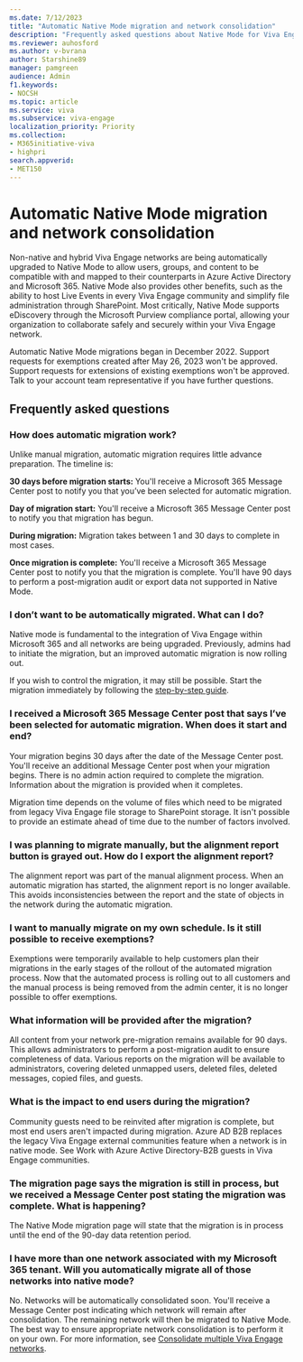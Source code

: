 ```yaml
---
ms.date: 7/12/2023
title: "Automatic Native Mode migration and network consolidation"
description: "Frequently asked questions about Native Mode for Viva Engage"
ms.reviewer: auhosford
ms.author: v-bvrana
author: Starshine89
manager: pamgreen
audience: Admin
f1.keywords:
- NOCSH
ms.topic: article
ms.service: viva
ms.subservice: viva-engage
localization_priority: Priority
ms.collection:  
- M365initiative-viva
- highpri
search.appverid:
- MET150
---
```


# Automatic Native Mode migration and network consolidation

Non-native and hybrid Viva Engage networks are being automatically upgraded to Native Mode to allow users, groups, and content to be compatible with and mapped to their counterparts in Azure Active Directory and Microsoft 365. Native Mode also provides other benefits, such as the ability to host Live Events in every Viva Engage community and simplify file administration through SharePoint. Most critically, Native Mode supports eDiscovery through the Microsoft Purview compliance portal, allowing your organization to collaborate safely and securely within your Viva Engage network.

 Automatic Native Mode migrations began in December 2022. Support requests for exemptions created after May 26, 2023 won't be approved. Support requests for extensions of existing exemptions won't be approved. Talk to your account team representative if you have further questions.

## Frequently asked questions

### How does automatic migration work?

Unlike manual migration, automatic migration requires little advance preparation. The timeline is:

**30 days before migration starts:** You'll receive a Microsoft 365 Message Center post to notify you that you’ve been selected for automatic migration.

**Day of migration start:** You'll receive a Microsoft 365 Message Center post to notify you that migration has begun.

**During migration:** Migration takes between 1 and 30 days to complete in most cases.

**Once migration is complete:** You'll receive a Microsoft 365 Message Center post to notify you that the migration is complete. You'll have 90 days to perform a post-migration audit or export data not supported in Native Mode.

### I don’t want to be automatically migrated. What can I do?

Native mode is fundamental to the integration of Viva Engage within Microsoft 365 and all networks are being upgraded. Previously, admins had to initiate the migration, but an improved automatic migration is now rolling out.  

If you wish to control the migration, it may still be possible. Start the migration immediately by following the [step-by-step guide](/Viva/engage/native-mode-guide).  

### I received a Microsoft 365 Message Center post that says I’ve been selected for automatic migration. When does it start and end?

Your migration begins 30 days after the date of the Message Center post. You'll receive an additional Message Center post when your migration begins. There is no admin action required to complete the migration. Information about the migration is provided when it completes.

Migration time depends on the volume of files which need to be migrated from legacy Viva Engage file storage to SharePoint storage. It isn't possible to provide an estimate ahead of time due to the number of factors involved.

### I was planning to migrate manually, but the alignment report button is grayed out. How do I export the alignment report?

The alignment report was part of the manual alignment process. When an automatic migration has started, the alignment report is no longer available. This avoids inconsistencies between the report and the state of objects in the network during the automatic migration.

### I want to manually migrate on my own schedule. Is it still possible to receive exemptions?

Exemptions were temporarily available to help customers plan their migrations in the early stages of the rollout of the automated migration process. Now that the automated process is rolling out to all customers and the manual process is being removed from the admin center, it is no longer possible to offer exemptions.  

### What information will be provided after the migration?

All content from your network pre-migration remains available for 90 days. This allows administrators to perform a post-migration audit to ensure completeness of data. Various reports on the migration will be available to administrators, covering deleted unmapped users, deleted files, deleted messages, copied files, and guests.

### What is the impact to end users during the migration?

Community guests need to be reinvited after migration is complete, but most end users aren't impacted during migration. Azure AD B2B replaces the legacy Viva Engage external communities feature when a network is in native mode. See Work with Azure Active Directory-B2B guests in Viva Engage communities.

### The migration page says the migration is still in process, but we received a Message Center post stating the migration was complete. What is happening?

The Native Mode migration page will state that the migration is in process until the end of the 90-day data retention period.

### I have more than one network associated with my Microsoft 365 tenant. Will you automatically migrate all of those networks into native mode?

No. Networks will be automatically consolidated soon. You'll receive a Message Center post indicating which network will remain after consolidation. The remaining network will then be migrated to Native Mode. The best way to ensure appropriate network consolidation is to perform it on your own. For more information, see [Consolidate multiple Viva Engage networks](/Viva/engage/configure-your-viva-engage-network/consolidate-multiple-networks).
